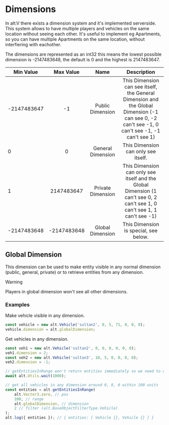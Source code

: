 # Dimensions

In alt:V there exists a dimension system and it's implemented serverside. This system allows to have multiple players and vehicles on the same location without seeing each other. It's useful to implement eg Apartments, so you can have multiple Apartments on the same location, without interfiering with eachother.

The dimensions are represented as an int32 this means the lowest possible dimension is -2147483648, the default is 0 and the highest is 2147483647.

| Min Value   |              Max Value             |         Name           |   Description |
| ------ | :-------------------------------: | :-------------------------------: | :-------------------------------------------------------: |
| -2147483647   |   -1          |   Public Dimension    | This Dimension can see itself, the General Dimension and the Global Dimension (-1 can see 0, -2 can't see -1, 0 can't see -1, -1 can't see 1) |
|   0           |   0           |  General Dimension    | This Dimension can only see itself. |
|   1           |   2147483647  |   Private Dimension   | This Dimension can only see itself and the Global Dimension (1 can't see 0, 2 can't see 1, 0 can't see 1, 1 can't see -1)
|   -2147483648 |   -2147483648 |   Global Dimension    | This Dimension is special, see below. |

## Global Dimension

This dimension can be used to make entity visible in any normal dimension (public, general, private) or to retrieve entities from any dimension.

> [!WARNING]
> Players in global dimension won't see all other dimensions.

### Examples

Make vehicle visible in any dimension.

```js
const vehicle = new alt.Vehicle('sultan2', 0, 5, 71, 0, 0, 0);
vehicle.dimension = alt.globalDimension;
```

Get vehicles in any dimension.

```js
const veh1 = new alt.Vehicle('sultan2', 0, 0, 0, 0, 0, 0);
veh1.dimension = 2;
const veh2 = new alt.Vehicle('sultan3', 10, 5, 0, 0, 0, 0);
veh2.dimension = -1;

// getEntitiesInRange won't return entities immediately so we need to wait some time
await alt.Utils.wait(1000);

// get all vehicles in any dimension around 0, 0, 0 within 100 units
const entities = alt.getEntitiesInRange(
    alt.Vector3.zero, // pos
    100, // range
    alt.globalDimension, // dimension
    2 // filter (alt.BaseObjectFilterType.Vehicle)
);
alt.log({ entities }); // { entities: [ Vehicle {}, Vehicle {} ] }
```
